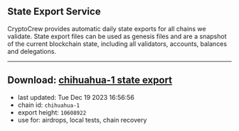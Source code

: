 ## State Export Service
CryptoCrew provides automatic daily state exports for all chains we validate. State export files can be used as genesis files and are a snapshot of the current blockchain state, including all validators, accounts, balances and delegations.

---
**Download: [chihuahua-1 state export](https://dl.ccvalidators.com/SERVICE/chihuahua/chihuahua-1_export_10608922.json)**
---

- last updated: Tue Dec 19 2023 16:56:56
- chain id: `chihuahua-1`
- export height: `10608922`
- use for: airdrops, local tests, chain recovery
